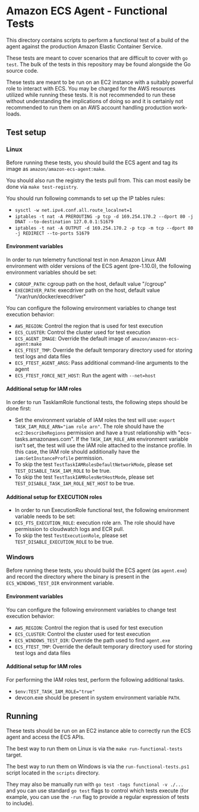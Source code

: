 # Amazon ECS Agent - Functional Tests

This directory contains scripts to perform a functional test of a build of the
agent against the production Amazon Elastic Container Service.

These tests are meant to cover scenarios that are difficult to cover with `go test`.
The bulk of the tests in this repository may be found alongside the Go source
code.

These tests are meant to be run on an EC2 instance with a suitably powerful
role to interact with ECS.
You may be charged for the AWS resources utilized while running these tests.
It is not recommended to run these without understanding the implications of
doing so and it is certainly not recommended to run them on an AWS account
handling production work-loads.

## Test setup

### Linux

Before running these tests, you should build the ECS agent and tag its image as
`amazon/amazon-ecs-agent:make`.

You should also run the registry the tests pull from. This can most easily be done via `make test-registry`.

You should run following commands to set up the IP tables rules:
* `sysctl -w net.ipv4.conf.all.route_localnet=1`
* `iptables -t nat -A PREROUTING -p tcp -d 169.254.170.2 --dport 80 -j DNAT --to-destination 127.0.0.1:51679`
* `iptables -t nat -A OUTPUT -d 169.254.170.2 -p tcp -m tcp --dport 80 -j REDIRECT --to-ports 51679`

#### Environment variables
In order to run telemetry functional test in non Amazon Linux AMI environment
with older versions of the ECS agent (pre-1.10.0), the following environment
variables should be set:
* `CGROUP_PATH`: cgroup path on the host, default value "/cgroup"
* `EXECDRIVER_PATH`: execdriver path on the host, default value "/var/run/docker/execdriver"

You can configure the following environment variables to change test
execution behavior:
* `AWS_REGION`: Control the region that is used for test execution
* `ECS_CLUSTER`: Control the cluster used for test execution
* `ECS_AGENT_IMAGE`: Override the default image of
  `amazon/amazon-ecs-agent:make`
* `ECS_FTEST_TMP`: Override the default temporary directory used for storing
  test logs and data files
* `ECS_FTEST_AGENT_ARGS`: Pass additional command-line arguments to the agent
* `ECS_FTEST_FORCE_NET_HOST`: Run the agent with `--net=host`

#### Additional setup for IAM roles
In order to run TaskIamRole functional tests, the following steps should be
done first:
* Set the environment variable of IAM roles the test will use:
  `export TASK_IAM_ROLE_ARN="iam role arn"`. The role should have the
  `ec2:DescribeRegions` permission and have a trust relationship with
  "ecs-tasks.amazonaws.com". If the `TASK_IAM_ROLE_ARN` environment variable
  isn't set, the test will use the IAM role attached to the instance profile.
  In this case, the IAM role should additionally have the
  `iam:GetInstanceProfile` permission.
* To skip the test `TestTaskIAMRolesDefaultNetworkMode`, please set `TEST_DISABLE_TASK_IAM_ROLE` to be true.
* To skip the test `TestTaskIAMRolesNetHostMode`, please set `TEST_DISABLE_TASK_IAM_ROLE_NET_HOST` to be true.


#### Additional setup for EXECUTION roles
* In order to run ExecutionRole functional test, the following environment variable needs to be set:
* `ECS_FTS_EXECUTION_ROLE`: execution role arn. The role should have permission to cloudwatch logs and ECR pull.
* To skip the test `TestExecutionRole`, please set `TEST_DISABLE_EXECUTION_ROLE` to be true.

### Windows

Before running these tests, you should build the ECS agent (as `agent.exe`) and
record the directory where the binary is present in the `ECS_WINDOWS_TEST_DIR`
environment variable.

#### Environment variables
You can configure the following environment variables to change test
execution behavior:
* `AWS_REGION`: Control the region that is used for test execution
* `ECS_CLUSTER`: Control the cluster used for test execution
* `ECS_WINDOWS_TEST_DIR`: Override the path used to find `agent.exe`
* `ECS_FTEST_TMP`: Override the default temporary directory used for storing
  test logs and data files

#### Additional setup for IAM roles

For performing the IAM roles test, perform the following additional tasks.
* `$env:TEST_TASK_IAM_ROLE="true"`
* devcon.exe should be present in system environment variable `PATH`.


## Running

These tests should be run on an EC2 instance able to correctly run the ECS
agent and access the ECS APIs.

The best way to run them on Linux is via the `make run-functional-tests`
target.

The best way to run them on Windows is via the `run-functional-tests.ps1`
script located in the `scripts` directory.

They may also be manually run with `go test -tags functional -v ./...` and
you can use standard `go test` flags to control which tests execute (for
example, you can use the `-run` flag to provide a regular expression of tests
to include).
